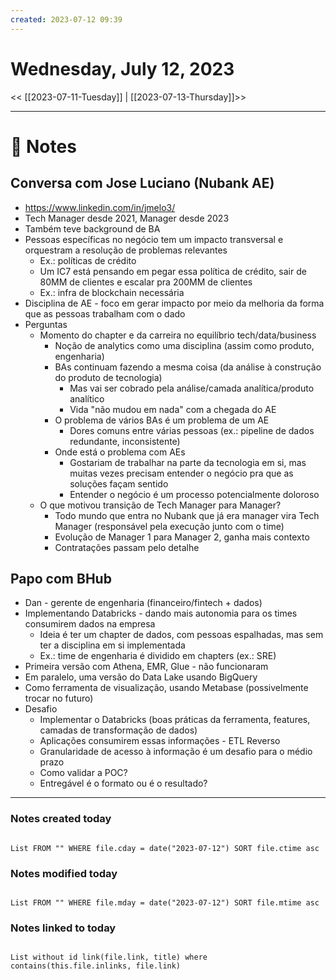 ```yaml
---
created: 2023-07-12 09:39
---
```


# Wednesday, July 12, 2023

<< [[2023-07-11-Tuesday]] | [[2023-07-13-Thursday]]>>

---

# 📝 Notes
## Conversa com Jose Luciano (Nubank AE)
- https://www.linkedin.com/in/jmelo3/
- Tech Manager desde 2021, Manager desde 2023
- Também teve background de BA
- Pessoas específicas no negócio tem um impacto transversal e orquestram a resolução de problemas relevantes
	- Ex.: políticas de crédito
	- Um IC7 está pensando em pegar essa política de crédito, sair de 80MM de clientes e escalar pra 200MM de clientes
	- Ex.: infra de blockchain necessária
- Disciplina de AE - foco em gerar impacto por meio da melhoria da forma que as pessoas trabalham com o dado
- Perguntas
	- Momento do chapter e da carreira no equilíbrio tech/data/business
		- Noção de analytics como uma disciplina (assim como produto, engenharia)
		- BAs continuam fazendo a mesma coisa (da análise à construção do produto de tecnologia)
			- Mas vai ser cobrado pela análise/camada analítica/produto analítico
			- Vida "não mudou em nada" com a chegada do AE
		- O problema de vários BAs é um problema de um AE
			- Dores comuns entre várias pessoas (ex.: pipeline de dados redundante, inconsistente)
		- Onde está o problema com AEs
			- Gostariam de trabalhar na parte da tecnologia em si, mas muitas vezes precisam entender o negócio pra que as soluções façam sentido 
			- Entender o negócio é um processo potencialmente doloroso
	- O que motivou transição de Tech Manager para Manager?
		- Todo mundo que entra no Nubank que já era manager vira Tech Manager (responsável pela execução junto com o time)
		- Evolução de Manager 1 para Manager 2, ganha mais contexto
		- Contratações passam pelo detalhe

## Papo com BHub
- Dan - gerente de engenharia (financeiro/fintech + dados)
- Implementando Databricks - dando mais autonomia para os times consumirem dados na empresa
	- Ideia é ter um chapter de dados, com pessoas espalhadas, mas sem ter a disciplina em si implementada
	- Ex.: time de engenharia é dividido em chapters (ex.: SRE)
- Primeira versão com Athena, EMR, Glue - não funcionaram
- Em paralelo, uma versão do Data Lake usando BigQuery
- Como ferramenta de visualização, usando Metabase (possivelmente trocar no futuro)
- Desafio
	- Implementar o Databricks (boas práticas da ferramenta, features, camadas de transformação de dados)
	- Aplicações consumirem essas informações - ETL Reverso
	- Granularidade de acesso à informação é um desafio para o médio prazo
	- Como validar a POC?
	- Entregável é o formato ou é o resultado?

---

### Notes created today

```dataview

List FROM "" WHERE file.cday = date("2023-07-12") SORT file.ctime asc

```

### Notes modified today

```dataview

List FROM "" WHERE file.mday = date("2023-07-12") SORT file.mtime asc

```

### Notes linked to today

```dataview 

List without id link(file.link, title) where contains(this.file.inlinks, file.link)

```